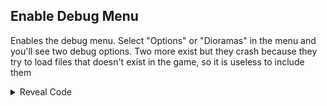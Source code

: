 ## Enable Debug Menu

Enables the debug menu. Select "Options" or "Dioramas" in the menu and you'll see two debug options. Two more exist but they crash because they try to load files that doesn't exist in the game, so it is useless to include them

<details>
<summary>Reveal Code</summary>

```armv7
002742AC 00000000
```
</details>